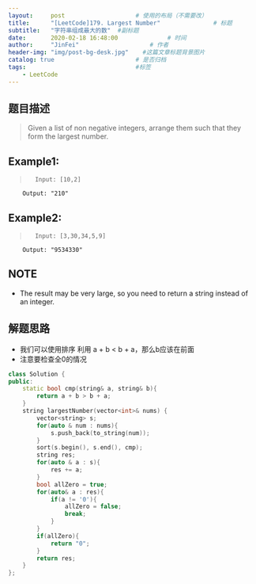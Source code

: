 ```yaml
---
layout:     post                    # 使用的布局（不需要改） 
title:      "[LeetCode]179. Largest Number"               # 标题  
subtitle:   "字符串组成最大的数"  #副标题 
date:       2020-02-18 16:48:00              # 时间 
author:     "JinFei"                    # 作者 
header-img: "img/post-bg-desk.jpg"    #这篇文章标题背景图片 
catalog: true                       # 是否归档 
tags:                               #标签     
    - LeetCode
---
```


## 题目描述
> Given a list of non negative integers, arrange them such that they form the largest number.


## Example1:
 
>       Input: [10,2]
        Output: "210"


## Example2:
 
>       Input: [3,30,34,5,9]
        Output: "9534330"

## NOTE
- The result may be very large, so you need to return a string instead of an integer.
## 解题思路

- 我们可以使用排序 利用 a + b <  b + a，那么b应该在前面
- 注意要检查全0的情况

```C++
class Solution {
public:
    static bool cmp(string& a, string& b){
        return a + b > b + a;
    }
    string largestNumber(vector<int>& nums) {
        vector<string> s;
        for(auto & num : nums){
            s.push_back(to_string(num));
        }
        sort(s.begin(), s.end(), cmp);
        string res;
        for(auto & a : s){
            res += a;
        }
        bool allZero = true;
        for(auto& a : res){
            if(a != '0'){
                allZero = false;
                break;
            }
        }
        if(allZero){
            return "0";
        }
        return res;
    }
};
```
